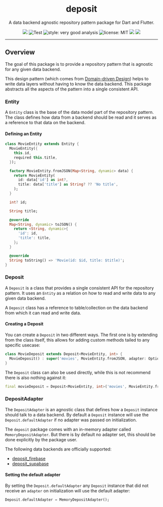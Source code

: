 <h1 align="center">
deposit
</h1>

<p align="center">
A data backend agnostic repository pattern package for Dart and Flutter.
</p>

<p align="center">
  <a title="Pub" href="https://pub.dev/packages/deposit" ><img src="https://img.shields.io/pub/v/deposit.svg?style=popout" /></a>
  <img src="https://github.com/bluefireteam/deposit/workflows/cicd/badge.svg?branch=main&event=push" alt="Test" />
  <img src="https://img.shields.io/badge/style-very_good_analysis-B22C89.svg" alt="style: very good analysis" />
  <img src="https://img.shields.io/badge/license-MIT-purple.svg" alt="license: MIT" />
  <a title="Discord" href="https://discord.gg/pxrBmy4" ><img src="https://img.shields.io/discord/509714518008528896.svg" /></a>
  <a title="Melos" href="https://github.com/invertase/melos"><img src="https://img.shields.io/badge/maintained%20with-melos-f700ff.svg"/></a>
</p>

--- 

## Overview

The goal of this package is to provide a repository pattern that is agnostic for any given data 
backend.

This design pattern (which comes from [Domain-driven Design](https://en.wikipedia.org/wiki/Domain-driven_design)) 
helps to write data layers without having to know the data backend.
This package abstracts all the aspects of the pattern into a single consistent API.

### Entity

A `Entity` class is the base of the data model part of the repository pattern. The class defines 
how data from a backend should be read and it serves as a reference to that data on the backend.

#### Defining an Entity

```dart
class MovieEntity extends Entity {
  MovieEntity({
    this.id,
    required this.title,
  });

  factory MovieEntity.fromJSON(Map<String, dynamic> data) {
    return MovieEntity(
      id: data['id'] as int?,
      title: data['title'] as String? ?? 'No title',
    );
  }

  int? id;

  String title;

  @override
  Map<String, dynamic> toJSON() {
    return <String, dynamic>{
      'id': id,
      'title': title,
    };
  }

  @override
  String toString() => 'Movie(id: $id, title: $title)';
}
```

### Deposit

A `Deposit` is a class that provides a single consistent API for the repository pattern. It uses 
an `Entity` as a relation on how to read and write data to any given data backend. 

A `Deposit` class has a reference to table/collection on the data backend from which it can read 
and write data.

#### Creating a Deposit

You can create a `Deposit` in two different ways. The first one is by extending from the class 
itself, this allows for adding custom methods tailed to any specific usecase:

```dart
class MovieDeposit extends Deposit<MovieEntity, int> {
  MovieDeposit() : super('movies', MovieEntity.fromJSON, adapter: OptionalDepositAdapter());
}
```

The `Deposit` class can also be used directly, while this is not recommend there is also nothing 
against it:

```dart
final movieDeposit = Deposit<MovieEntity, int>('movies', MovieEntity.fromJSON);
```

### DepositAdapter

The `DepositAdapter` is an agnostic class that defines how a `Deposit` instance should talk to a 
data backend. By default a `Deposit` instance will use the `Deposit.defaultAdapter` if no adapter 
was passed on initialization. 

The `deposit` package comes with an in-memory adapter called `MemoryDepositAdapter`. But there is 
by default no adapter set, this should be done explicitly by the package user.

The following data backends are officially supported:

- [deposit_firebase](https://pub.dev/packages/deposit_firebase)
- [deposit_supabase](https://pub.dev/packages/deposit_supabase)

#### Setting the default adapter

By setting the `Deposit.defaultAdapter` any `Deposit` instance that did not receive an `adapter` 
on initialization will use the default adapter:

```dart
Deposit.defaultAdapter = MemoryDepositAdapter();
```
